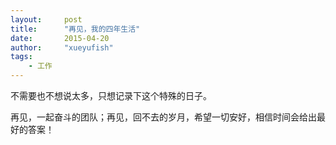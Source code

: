 ```yaml
---
layout:     post
title:      "再见，我的四年生活"
date:       2015-04-20
author:     "xueyufish"
tags:
    - 工作
---
```


不需要也不想说太多，只想记录下这个特殊的日子。

再见，一起奋斗的团队；再见，回不去的岁月，希望一切安好，相信时间会给出最好的答案！
